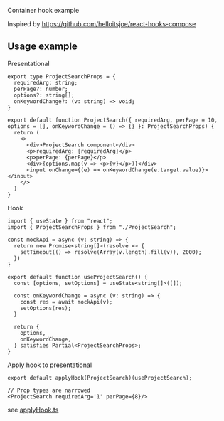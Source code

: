 Container hook example

Inspired by https://github.com/helloitsjoe/react-hooks-compose

## Usage example

Presentational

```tsx
export type ProjectSearchProps = {
  requiredArg: string;
  perPage?: number;
  options?: string[];
  onKeywordChange?: (v: string) => void;
}

export default function ProjectSearch({ requiredArg, perPage = 10, options = [], onKeywordChange = () => {} }: ProjectSearchProps) {
  return (
    <>
      <div>ProjectSearch component</div>
      <p>requiredArg: {requiredArg}</p>
      <p>perPage: {perPage}</p>
      <div>{options.map(v => <p>{v}</p>)}</div>
      <input onChange={(e) => onKeywordChange(e.target.value)}></input>
    </>
  )
}
```

Hook

```tsx
import { useState } from "react";
import { ProjectSearchProps } from "./ProjectSearch";

const mockApi = async (v: string) => {
  return new Promise<string[]>(resolve => {
    setTimeout(() => resolve(Array(v.length).fill(v)), 2000);
  })
}

export default function useProjectSearch() {
  const [options, setOptions] = useState<string[]>([]);

  const onKeywordChange = async (v: string) => {
    const res = await mockApi(v);
    setOptions(res);
  }

  return {
    options,
    onKeywordChange,
  } satisfies Partial<ProjectSearchProps>;
}

```

Apply hook to presentational

```tsx
export default applyHook(ProjectSearch)(useProjectSearch);
```

```tsx
// Prop types are narrowed
<ProjectSearch requiredArg='1' perPage={8}/>
```

see [applyHook.ts](src/common/applyHook.ts)

